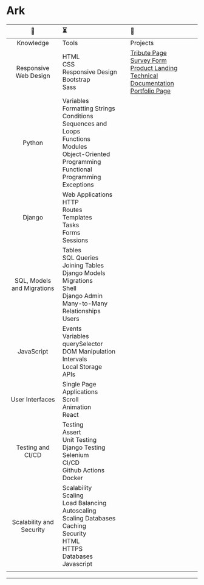 Ark   
===

| :scroll: | :hourglass_flowing_sand: | :abacus: |
| :---: | :--- | :--- |
| Knowledge | Tools | Projects |
| Responsive Web Design | HTML<br>CSS<br>Responsive Design<br>Bootstrap<br>Sass | [Tribute Page](https://curiousgarlic.github.io/tribute/ "Tribute to Maya Angelou") <br> [Survey Form](https://curiousgarlic.github.io/survey/ "Dream Vacation survey form") <br> [Product Landing](https://curiousgarlic.github.io/product-landing/ "The best that Apple has to offer") <br> [Technical Documentation](https://curiousgarlic.github.io/tech-doc/ "Technical documentation for Life") <br> [Portfolio Page](https://curiousgarlic.github.io/portfolio-page/ "A portfolio page") |
| Python | Variables <br> Formatting Strings <br> Conditions <br> Sequences and Loops <br> Functions <br> Modules <br> Object-Oriented Programming <br> Functional Programming <br> Exceptions |  |
| Django | Web Applications<br>HTTP<br>Routes<br>Templates<br>Tasks<br>Forms<br>Sessions |  |
| SQL, Models and Migrations | Tables<br>SQL Queries<br>Joining Tables<br>Django Models<br>Migrations<br>Shell<br>Django Admin<br>Many-to-Many Relationships<br>Users |  |
| JavaScript | Events<br>Variables<br>querySelector<br>DOM Manipulation<br>Intervals<br>Local Storage<br>APIs |  |
| User Interfaces | Single Page Applications<br>Scroll<br>Animation<br>React |  |
| Testing and CI/CD | Testing<br>Assert<br>Unit Testing<br>Django Testing<br>Selenium<br>CI/CD<br>Github Actions<br>Docker |  |
| Scalability and Security | Scalability<br>Scaling<br>Load Balancing<br>Autoscaling<br>Scaling Databases<br>Caching<br>Security<br>HTML<br>HTTPS<br>Databases<br>Javascript |  |
| <img width=200/> | <img width=300/>   | <img width=300/>   |

---

